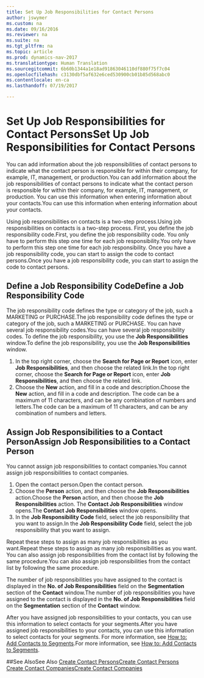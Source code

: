 ```yaml
---
title: Set Up Job Responsibilities for Contact Persons
author: jswymer
ms.custom: na
ms.date: 09/16/2016
ms.reviewer: na
ms.suite: na
ms.tgt_pltfrm: na
ms.topic: article
ms.prod: dynamics-nav-2017
ms.translationtype: Human Translation
ms.sourcegitcommit: 6b60b1344a1e18ad91863046110df880f75f7c04
ms.openlocfilehash: c3130dbf5af632e6ced530900cb01b85d568abc0
ms.contentlocale: en-ca
ms.lasthandoff: 07/19/2017

---
```

# <a name="set-up-job-responsibilities-for-contact-persons"></a><span data-ttu-id="e0fd4-102">Set Up Job Responsibilities for Contact Persons</span><span class="sxs-lookup"><span data-stu-id="e0fd4-102">Set Up Job Responsibilities for Contact Persons</span></span>
<span data-ttu-id="e0fd4-103">You can add information about the job responsibilities of contact persons to indicate what the contact person is responsible for within their company, for example, IT, management, or production.</span><span class="sxs-lookup"><span data-stu-id="e0fd4-103">You can add information about the job responsibilities of contact persons to indicate what the contact person is responsible for within their company, for example, IT, management, or production.</span></span> <span data-ttu-id="e0fd4-104">You can use this information when entering information about your contacts.</span><span class="sxs-lookup"><span data-stu-id="e0fd4-104">You can use this information when entering information about your contacts.</span></span>

<span data-ttu-id="e0fd4-105">Using job responsibilities on contacts is a two-step process.</span><span class="sxs-lookup"><span data-stu-id="e0fd4-105">Using job responsibilities on contacts is a two-step process.</span></span> <span data-ttu-id="e0fd4-106">First, you define the job responsibility code.</span><span class="sxs-lookup"><span data-stu-id="e0fd4-106">First, you define the job responsibility code.</span></span> <span data-ttu-id="e0fd4-107">You only have to perform this step one time for each job responsibility.</span><span class="sxs-lookup"><span data-stu-id="e0fd4-107">You only have to perform this step one time for each job responsibility.</span></span> <span data-ttu-id="e0fd4-108">Once you have a job responsibility code, you can start to assign the code to contact persons.</span><span class="sxs-lookup"><span data-stu-id="e0fd4-108">Once you have a job responsibility code, you can start to assign the code to contact persons.</span></span>

## <a name="define-a-job-responsibility-code"></a><span data-ttu-id="e0fd4-109">Define a Job Responsibility Code</span><span class="sxs-lookup"><span data-stu-id="e0fd4-109">Define a Job Responsibility Code</span></span>
<span data-ttu-id="e0fd4-110">The job responsibility code defines the type or category of the job, such a MARKETING or PURCHASE.</span><span class="sxs-lookup"><span data-stu-id="e0fd4-110">The job responsibility code defines the type or category of the job, such a MARKETING or PURCHASE.</span></span> <span data-ttu-id="e0fd4-111">You can have several job responsibility codes.</span><span class="sxs-lookup"><span data-stu-id="e0fd4-111">You can have several job responsibility codes.</span></span> <span data-ttu-id="e0fd4-112">To define the job responsibility, you use the **Job Responsibilities** window.</span><span class="sxs-lookup"><span data-stu-id="e0fd4-112">To define the job responsibility, you use the **Job Responsibilities** window.</span></span>

1. <span data-ttu-id="e0fd4-113">In the top right corner, choose the **Search for Page or Report** icon, enter **Job Responsibilities**, and then choose the related link.</span><span class="sxs-lookup"><span data-stu-id="e0fd4-113">In the top right corner, choose the **Search for Page or Report** icon, enter **Job Responsibilities**, and then choose the related link.</span></span>
2. <span data-ttu-id="e0fd4-114">Choose the **New** action, and fill in a code and description.</span><span class="sxs-lookup"><span data-stu-id="e0fd4-114">Choose the **New** action, and fill in a code and description.</span></span> <span data-ttu-id="e0fd4-115">The code can be a maximum of 11 characters, and can be any combination of numbers and letters.</span><span class="sxs-lookup"><span data-stu-id="e0fd4-115">The code can be a maximum of 11 characters, and can be any combination of numbers and letters.</span></span>

## <a name="assign-job-responsibilities-to-a-contact-person"></a><span data-ttu-id="e0fd4-116">Assign Job Responsibilities to a Contact Person</span><span class="sxs-lookup"><span data-stu-id="e0fd4-116">Assign Job Responsibilities to a Contact Person</span></span>
<span data-ttu-id="e0fd4-117">You cannot assign job responsibilities to contact companies.</span><span class="sxs-lookup"><span data-stu-id="e0fd4-117">You cannot assign job responsibilities to contact companies.</span></span>

1. <span data-ttu-id="e0fd4-118">Open the contact person.</span><span class="sxs-lookup"><span data-stu-id="e0fd4-118">Open the contact person.</span></span>
2. <span data-ttu-id="e0fd4-119">Choose the **Person** action, and then choose the **Job Responsibilities** action.</span><span class="sxs-lookup"><span data-stu-id="e0fd4-119">Choose the **Person** action, and then choose the **Job Responsibilities** action.</span></span> <span data-ttu-id="e0fd4-120">The **Contact Job Responsibilities** window opens.</span><span class="sxs-lookup"><span data-stu-id="e0fd4-120">The **Contact Job Responsibilities** window opens.</span></span>
3. <span data-ttu-id="e0fd4-121">In the **Job Responsibility Code** field, select the job responsibility that you want to assign.</span><span class="sxs-lookup"><span data-stu-id="e0fd4-121">In the **Job Responsibility Code** field, select the job responsibility that you want to assign.</span></span>

<span data-ttu-id="e0fd4-122">Repeat these steps to assign as many job responsibilities as you want.</span><span class="sxs-lookup"><span data-stu-id="e0fd4-122">Repeat these steps to assign as many job responsibilities as you want.</span></span> <span data-ttu-id="e0fd4-123">You can also assign job responsibilities from the contact list by following the same procedure.</span><span class="sxs-lookup"><span data-stu-id="e0fd4-123">You can also assign job responsibilities from the contact list by following the same procedure.</span></span>

<span data-ttu-id="e0fd4-124">The number of job responsibilities you have assigned to the contact is displayed in the **No. of Job Responsibilities** field on the **Segmentation** section of the **Contact** window.</span><span class="sxs-lookup"><span data-stu-id="e0fd4-124">The number of job responsibilities you have assigned to the contact is displayed in the **No. of Job Responsibilities** field on the **Segmentation** section of the **Contact** window.</span></span>

<span data-ttu-id="e0fd4-125">After you have assigned job responsibilities to your contacts, you can use this information to select contacts for your segments.</span><span class="sxs-lookup"><span data-stu-id="e0fd4-125">After you have assigned job responsibilities to your contacts, you can use this information to select contacts for your segments.</span></span> <span data-ttu-id="e0fd4-126">For more information, see [How to: Add Contacts to Segments](marketing-add-contact-segment.md).</span><span class="sxs-lookup"><span data-stu-id="e0fd4-126">For more information, see [How to: Add Contacts to Segments](marketing-add-contact-segment.md).</span></span>

##<a name="see-also"></a><span data-ttu-id="e0fd4-127">See Also</span><span class="sxs-lookup"><span data-stu-id="e0fd4-127">See Also</span></span>
[<span data-ttu-id="e0fd4-128">Create Contact Persons</span><span class="sxs-lookup"><span data-stu-id="e0fd4-128">Create Contact Persons</span></span>](marketing-create-contact-persons.md)  
[<span data-ttu-id="e0fd4-129">Create Contact Companies</span><span class="sxs-lookup"><span data-stu-id="e0fd4-129">Create Contact Companies</span></span>](marketing-create-contact-companies.md)

